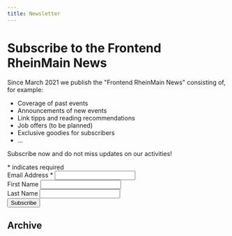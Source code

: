 ```yaml
---
title: Newsletter
---
```


# Subscribe to the Frontend RheinMain News

Since March 2021 we publish the "Frontend RheinMain News" consisting of, for example:

- Coverage of past events
- Announcements of new events
- Link tipps and reading recommendations
- Job offers (to be planned)
- Exclusive goodies for subscribers
- ...

Subscribe now and do not miss updates on our activities!

<!-- Begin Mailchimp Signup Form -->
<link href="//cdn-images.mailchimp.com/embedcode/classic-10_7.css" rel="stylesheet" type="text/css">
<div id="mc_embed_signup">
<form action="https://frontend-rheinmain.us4.list-manage.com/subscribe/post?u=c72f80c57c77d0a76a3ce1d6d&amp;id=edcf6db469" method="post" id="mc-embedded-subscribe-form" name="mc-embedded-subscribe-form" class="validate" target="_blank" novalidate>
    <div id="mc_embed_signup_scroll">
<div class="indicates-required"><span class="asterisk">*</span> indicates required</div>
<div class="mc-field-group">
	<label for="mce-EMAIL">Email Address  <span class="asterisk">*</span>
</label>
	<input type="email" value="" name="EMAIL" class="required email" id="mce-EMAIL">
</div>
<div class="mc-field-group">
	<label for="mce-FNAME">First Name </label>
	<input type="text" value="" name="FNAME" class="" id="mce-FNAME">
</div>
<div class="mc-field-group">
	<label for="mce-LNAME">Last Name </label>
	<input type="text" value="" name="LNAME" class="" id="mce-LNAME">
</div>
	<div id="mce-responses" class="clear">
		<div class="response" id="mce-error-response" style="display:none"></div>
		<div class="response" id="mce-success-response" style="display:none"></div>
	</div>    <!-- real people should not fill this in and expect good things - do not remove this or risk form bot signups-->
    <div style="position: absolute; left: -5000px;" aria-hidden="true"><input type="text" name="b_c72f80c57c77d0a76a3ce1d6d_edcf6db469" tabindex="-1" value=""></div>
    <div class="clear"><input type="submit" value="Subscribe" name="subscribe" id="mc-embedded-subscribe" class="button"></div>
    </div>
</form>
</div>
<script type='text/javascript' src='//s3.amazonaws.com/downloads.mailchimp.com/js/mc-validate.js'></script><script type='text/javascript'>(function($) {window.fnames = new Array(); window.ftypes = new Array();fnames[0]='EMAIL';ftypes[0]='email';fnames[1]='FNAME';ftypes[1]='text';fnames[2]='LNAME';ftypes[2]='text';}(jQuery));var $mcj = jQuery.noConflict(true);</script>
<!--End mc_embed_signup-->

## Archive

<style type="text/css">

.display_archive {font-family: arial,verdana; font-size: 12px;}
.campaign {line-height: 125%; margin: 5px;}

</style>
<script language="javascript" src="//frontend-rheinmain.us4.list-manage.com/generate-js/?u=c72f80c57c77d0a76a3ce1d6d&fid=28137&show=10" type="text/javascript"></script>

